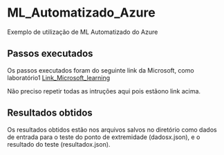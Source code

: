 # ML_Automatizado_Azure
Exemplo de utilização de ML Automatizado do Azure

## Passos executados

Os passos executados foram do seguinte link da Microsoft, como laboratório1 [Link_Microsoft_learning](https://microsoftlearning.github.io/mslearn-ai-fundamentals/Instructions/Labs/01-machine-learning.html)

Não preciso repetir todas as intruções aqui pois estãono link acima.

## Resultados obtidos

Os resultados obtidos estão nos arquivos salvos no diretório como dados de entrada para o teste do ponto de extremidade (dadosx.json), e o resultado do teste (resultadox.json).
